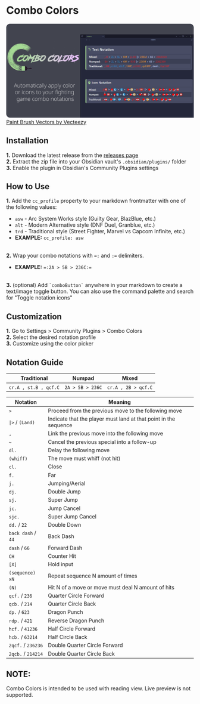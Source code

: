 # Combo Colors
![TXT Mode Sample](assets/header.png)<br>
<a href="https://www.vecteezy.com/free-vector/paint-brush">Paint Brush Vectors by Vecteezy</a>

## Installation

**1.** Download the latest release from the <a href="https://github.com/kevinkickback/Combo-Colors/releases/">releases page</a><br>
**2.** Extract the zip file into your Obsidian vault's `.obsidian/plugins/` folder<br>
**3.** Enable the plugin in Obsidian's Community Plugins settings

## How to Use

**1.** Add the `cc_profile` property to your markdown frontmatter with one of the following values:
   - `asw` - Arc System Works style (Guilty Gear, BlazBlue, etc.)
   - `alt` - Modern Alternative style (DNF Duel, Granblue, etc.)
   - `trd` - Traditional style (Street Fighter, Marvel vs Capcom Infinite, etc.)
   - **EXAMPLE:** `cc_profile: asw`<br><br>

**2.** Wrap your combo notations with `=:` and `:=` delimiters.<br>
   - **EXAMPLE:** `=:2A > 5B > 236C:=`<br><br  >

**3.** (optional) Add `` `comboButton` `` anywhere in your markdown to create a text/image toggle button. You can also use the command palette and search for "Toggle notation icons"

## Customization

**1.** Go to Settings > Community Plugins > Combo Colors<br>
**2.** Select the desired notation profile<br>
**3.** Customize using the color picker

## Notation Guide

| Traditional | Numpad | Mixed |
|----------|---------|---------|
| `cr.A , st.B , qcf.C` | `2A > 5B > 236C` | `cr.A , 2B > qcf.C` |

| Notation | Meaning |
|----------|---------|
| `>` | Proceed from the previous move to the following move |
| `\|>` / `(Land)` | Indicate that the player must land at that point in the sequence |
| `,` | Link the previous move into the following move |
| `~` | Cancel the previous special into a follow-up |
| `dl.` | Delay the following move |
| `(whiff)` | The move must whiff (not hit) |
| `cl.` | Close |
| `f.` | Far |
| `j.` | Jumping/Aerial |
| `dj.` | Double Jump |
| `sj.` | Super Jump |
| `jc.` | Jump Cancel |
| `sjc.` | Super Jump Cancel |
| `dd.` / `22` | Double Down |
| `back dash` / `44` | Back Dash |
| `dash` / `66` | Forward Dash |
| `CH` | Counter Hit |
| `[X]` | Hold input |
| `(sequence) xN` | Repeat sequence N amount of times |
| `(N)` | Hit N of a move or move must deal N amount of hits |
| `qcf.` / `236` | Quarter Circle Forward |
| `qcb.` / `214` | Quarter Circle Back |
| `dp.` / `623` | Dragon Punch |
| `rdp.` / `421` | Reverse Dragon Punch |
| `hcf.` / `41236` | Half Circle Forward |
| `hcb.` / `63214` | Half Circle Back |
| `2qcf.` / `236236` | Double Quarter Circle Forward |
| `2qcb.` / `214214` | Double Quarter Circle Back |

## NOTE:
Combo Colors is intended to be used with reading view. Live preview is not supported.
